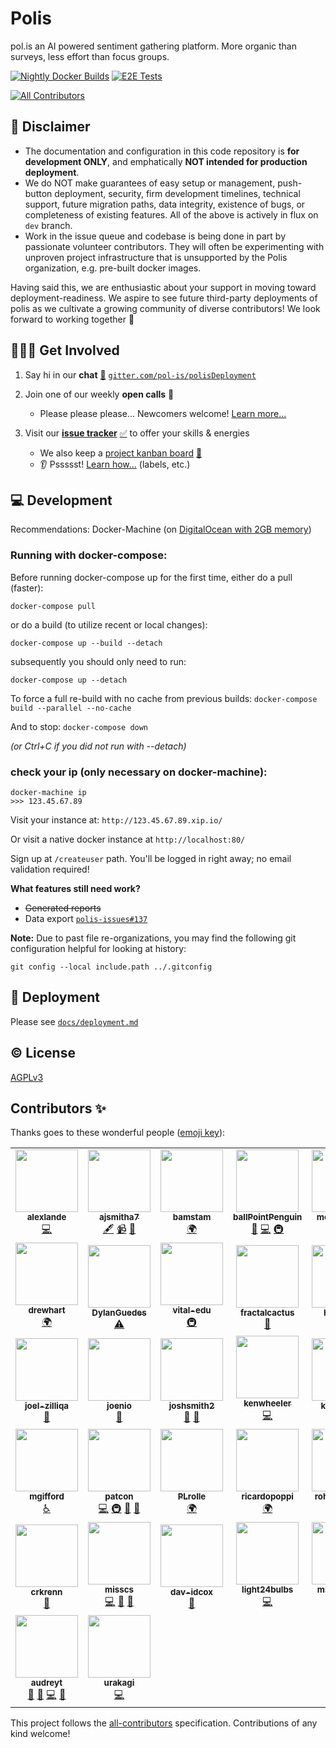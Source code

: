 # Polis
pol.is an AI powered sentiment gathering platform. More organic than surveys, less effort than focus groups.

<!-- Changes to badge text in URLs below, require changes to "name" value in .github/workflows/*.yml -->
[![Nightly Docker Builds](https://github.com/pol-is/polisServer/workflows/Nightly%20Docker%20Builds/badge.svg)][nightlies]
[![E2E Tests](https://github.com/pol-is/polisServer/workflows/E2E%20Tests/badge.svg)][e2e-tests]
<!-- ALL-CONTRIBUTORS-BADGE:START - Do not remove or modify this section -->
[![All Contributors](https://img.shields.io/badge/all_contributors-37-orange.svg?style=flat-square)](#contributors-)
<!-- ALL-CONTRIBUTORS-BADGE:END -->

   [nightlies]: https://hub.docker.com/u/polisdemo
   [e2e-tests]: https://github.com/pol-is/polisServer/actions?query=workflow%3A%22E2E+Tests%22

## :construction: Disclaimer

- The documentation and configuration in this code repository is **for development ONLY**,
and emphatically **NOT intended for production deployment**.
- We do NOT make guarantees of easy setup or management, push-button deployment, security,
firm development timelines, technical support, future migration paths, data integrity,
existence of bugs, or completeness of existing features.
All of the above is actively in flux on `dev` branch.
- Work in the issue queue and codebase is being done in part by passionate volunteer contributors.
They will often be experimenting with unproven project infrastructure that is unsupported by the Polis organization,
e.g. pre-built docker images.

Having said this, we are enthusiastic about your support in moving toward deployment-readiness.
We aspire to see future third-party deployments of polis as we cultivate a growing community of diverse contributors!
We look forward to working together :tada:

## 🙋🏾‍♀️ Get Involved

1. Say hi in our **chat** [:speech_balloon:][chat] [`gitter.com/pol-is/polisDeployment`][chat]
2. Join one of our weekly **open calls** :microphone:
    - Please please please... Newcomers welcome! [Learn more...][calls-about]
3. Visit our [**issue tracker**][issues] [:white_check_mark:][issues] to offer your skills & energies
    - We also keep a [project kanban board][board] [:checkered_flag:][board]
    - :ear: Pssssst! [Learn how...][contributing] (labels, etc.)

   [chat]: https://gitter.im/pol-is/polisDeployment
   [calls-about]: /CONTRIBUTING.md#telephone_receiver-open-calls
   [issues]: https://github.com/pol-is/polisServer/issues
   [board]: https://github.com/orgs/pol-is/projects/1
   [contributing]: /CONTRIBUTING.md#how-we-work

## 💻 Development

Recommendations: Docker-Machine (on [DigitalOcean with 2GB memory][do-tut])

   [do-tut]: https://www.digitalocean.com/community/tutorials/how-to-provision-and-manage-remote-docker-hosts-with-docker-machine-on-ubuntu-16-04


### Running with docker-compose:

Before running docker-compose up for the first time,
either do a pull (faster):

`docker-compose pull`

or do a build (to utilize recent or local changes):

`docker-compose up --build --detach`

subsequently you should only need to run:

`docker-compose up --detach`

To force a full re-build with no cache from previous builds:
`docker-compose build --parallel --no-cache`

And to stop:
`docker-compose down`

_(or Ctrl+C if you did not run with --detach)_

### check your ip (only necessary on docker-machine):
```
docker-machine ip
>>> 123.45.67.89
```

Visit your instance at: `http://123.45.67.89.xip.io/`

Or visit a native docker instance at `http://localhost:80/`

Sign up at `/createuser` path. You'll be logged in right away; no email validation required!

**What features still need work?**
- ~~Generated reports~~
- Data export [`polis-issues#137`](https://github.com/pol-is/polis-issues/issues/137)

**Note:** Due to past file re-organizations, you may find the following git configuration helpful for looking at history:

```
git config --local include.path ../.gitconfig
```

## 🚀 Deployment

Please see [`docs/deployment.md`](/docs/deployment.md)

## ©️  License

[AGPLv3](/LICENSE)

## Contributors ✨

Thanks goes to these wonderful people ([emoji key](https://allcontributors.org/docs/en/emoji-key)):

<!-- ALL-CONTRIBUTORS-LIST:START - Do not remove or modify this section -->
<!-- prettier-ignore-start -->
<!-- markdownlint-disable -->
<table>
  <tr>
    <td align="center"><a href='https://github.com/alexlande'><img src='https://avatars0.githubusercontent.com/u/808159?v=4' width='100px;' alt=''/><br /><sub><b>alexlande</b></sub></a><br /><a href="https://github.com/search?q=author:alexlande+repo:pol-is/polisServer+repo:pol-is/polis-documentation&type=Commits" title="Code">💻</a></td>
    <td align="center"><a href='https://github.com/ajsmitha7'><img src='https://avatars3.githubusercontent.com/u/8118319?v=4' width='100px;' alt=''/><br /><sub><b>ajsmitha7</b></sub></a><br /><a href="#content-ajsmitha7" title="Content">🖋</a> <a href="#video-ajsmitha7" title="Videos">📹</a> <a href="https://github.com/search?q=involves:ajsmitha7+org:pol-is&type=Issues" title="Bug reports">🐛</a></td>
    <td align="center"><a href='https://github.com/bamstam'><img src='https://avatars3.githubusercontent.com/u/9203888?v=4' width='100px;' alt=''/><br /><sub><b>bamstam</b></sub></a><br /><a href="#translation-bamstam" title="Translation">🌍</a></td>
    <td align="center"><a href='https://github.com/ballPointPenguin'><img src='https://avatars0.githubusercontent.com/u/35609?v=4' width='100px;' alt=''/><br /><sub><b>ballPointPenguin</b></sub></a><br /><a href="https://github.com/pol-is/polisServer/pulls?q=is%3Apr+reviewed-by%3AballPointPenguin" title="Reviewed Pull Requests">👀</a> <a href="https://github.com/search?q=author:ballPointPenguin+repo:pol-is/polisServer+repo:pol-is/polis-documentation&type=Commits" title="Code">💻</a> <a href="#infra-ballPointPenguin" title="Infrastructure (Hosting, Build-Tools, etc)">🚇</a></td>
    <td align="center"><a href='https://github.com/metasoarous'><img src='https://avatars3.githubusercontent.com/u/88556?v=4' width='100px;' alt=''/><br /><sub><b>metasoarous</b></sub></a><br /><a href="https://github.com/search?q=author:metasoarous+repo:pol-is/polisServer+repo:pol-is/polis-documentation&type=Commits" title="Code">💻</a></td>
    <td align="center"><a href='https://github.com/colinmegill'><img src='https://avatars3.githubusercontent.com/u/1770265?v=4' width='100px;' alt=''/><br /><sub><b>colinmegill</b></sub></a><br /><a href="https://github.com/search?q=author:colinmegill+repo:pol-is/polisServer+repo:pol-is/polis-documentation&type=Commits" title="Code">💻</a> <a href="#fundingFinding-colinmegill" title="Funding Finding">🔍</a> <a href="#talk-colinmegill" title="Talks">📢</a> <a href="#business-colinmegill" title="Business development">💼</a></td>
    <td align="center"><a href='https://github.com/DZNarayanan'><img src='https://avatars3.githubusercontent.com/u/17834398?v=4' width='100px;' alt=''/><br /><sub><b>DZNarayanan</b></sub></a><br /><a href="#talk-DZNarayanan" title="Talks">📢</a> <a href="#blog-DZNarayanan" title="Blogposts">📝</a></td>
  </tr>
  <tr>
    <td align="center"><a href='https://github.com/drewhart'><img src='https://avatars0.githubusercontent.com/u/6105510?v=4' width='100px;' alt=''/><br /><sub><b>drewhart</b></sub></a><br /><a href="#translation-drewhart" title="Translation">🌍</a></td>
    <td align="center"><a href='https://github.com/DylanGuedes'><img src='https://avatars3.githubusercontent.com/u/7079397?v=4' width='100px;' alt=''/><br /><sub><b>DylanGuedes</b></sub></a><br /><a href="https://github.com/pol-is/polisServer/commits?author=DylanGuedes" title="Tests">⚠️</a></td>
    <td align="center"><a href='https://github.com/vital-edu'><img src='https://avatars0.githubusercontent.com/u/5282301?v=4' width='100px;' alt=''/><br /><sub><b>vital-edu</b></sub></a><br /><a href="#infra-vital-edu" title="Infrastructure (Hosting, Build-Tools, etc)">🚇</a></td>
    <td align="center"><a href='https://github.com/fractalcactus'><img src='https://avatars2.githubusercontent.com/u/8527715?v=4' width='100px;' alt=''/><br /><sub><b>fractalcactus</b></sub></a><br /><a href="https://github.com/search?q=author:fractalcactus+repo:pol-is/polisServer+repo:pol-is/polis-documentation&type=Commits" title="Documentation">📖</a></td>
    <td align="center"><a href='https://github.com/heatherm'><img src='https://avatars2.githubusercontent.com/u/416681?v=4' width='100px;' alt=''/><br /><sub><b>heatherm</b></sub></a><br /><a href="https://github.com/search?q=author:heatherm+repo:pol-is/polisServer+repo:pol-is/polis-documentation&type=Commits" title="Documentation">📖</a></td>
    <td align="center"><a href='https://github.com/Herman-Wu'><img src='https://avatars3.githubusercontent.com/u/10748637?v=4' width='100px;' alt=''/><br /><sub><b>Herman-Wu</b></sub></a><br /><a href="https://github.com/search?q=involves:Herman-Wu+org:pol-is&type=Issues" title="Bug reports">🐛</a></td>
    <td align="center"><a href='https://github.com/Jdesk'><img src='https://avatars1.githubusercontent.com/u/9715064?v=4' width='100px;' alt=''/><br /><sub><b>Jdesk</b></sub></a><br /><a href="https://github.com/search?q=involves:Jdesk+org:pol-is&type=Issues" title="Bug reports">🐛</a></td>
  </tr>
  <tr>
    <td align="center"><a href='https://github.com/joel-zilliqa'><img src='https://avatars0.githubusercontent.com/u/56012934?v=4' width='100px;' alt=''/><br /><sub><b>joel-zilliqa</b></sub></a><br /><a href="https://github.com/search?q=involves:joel-zilliqa+org:pol-is&type=Issues" title="Bug reports">🐛</a></td>
    <td align="center"><a href='https://github.com/joenio'><img src='https://avatars0.githubusercontent.com/u/44172?v=4' width='100px;' alt=''/><br /><sub><b>joenio</b></sub></a><br /><a href="https://github.com/search?q=author:joenio+repo:pol-is/polisServer+repo:pol-is/polis-documentation&type=Commits" title="Documentation">📖</a></td>
    <td align="center"><a href='https://github.com/joshsmith2'><img src='https://avatars3.githubusercontent.com/u/3437989?v=4' width='100px;' alt=''/><br /><sub><b>joshsmith2</b></sub></a><br /><a href="https://github.com/search?q=author:joshsmith2+repo:pol-is/polisServer+repo:pol-is/polis-documentation&type=Commits" title="Documentation">📖</a> <a href="https://github.com/search?q=involves:joshsmith2+org:pol-is&type=Issues" title="Bug reports">🐛</a></td>
    <td align="center"><a href='https://github.com/kenwheeler'><img src='https://avatars2.githubusercontent.com/u/286616?v=4' width='100px;' alt=''/><br /><sub><b>kenwheeler</b></sub></a><br /><a href="https://github.com/search?q=author:kenwheeler+repo:pol-is/polisServer+repo:pol-is/polis-documentation&type=Commits" title="Code">💻</a></td>
    <td align="center"><a href='https://github.com/kennyrowe'><img src='https://avatars3.githubusercontent.com/u/6291612?v=4' width='100px;' alt=''/><br /><sub><b>kennyrowe</b></sub></a><br /><a href="https://github.com/search?q=involves:kennyrowe+org:pol-is&type=Issues" title="Bug reports">🐛</a></td>
    <td align="center"><a href='https://github.com/ebarry'><img src='https://avatars1.githubusercontent.com/u/161439?v=4' width='100px;' alt=''/><br /><sub><b>ebarry</b></sub></a><br /><a href="#talk-ebarry" title="Talks">📢</a> <a href="#blog-ebarry" title="Blogposts">📝</a></td>
    <td align="center"><a href='https://github.com/uzzal2k5'><img src='https://avatars0.githubusercontent.com/u/5254162?v=4' width='100px;' alt=''/><br /><sub><b>uzzal2k5</b></sub></a><br /><a href="#infra-uzzal2k5" title="Infrastructure (Hosting, Build-Tools, etc)">🚇</a> <a href="#question-uzzal2k5" title="Answering Questions">💬</a></td>
  </tr>
  <tr>
    <td align="center"><a href='https://github.com/mgifford'><img src='https://avatars0.githubusercontent.com/u/116832?v=4' width='100px;' alt=''/><br /><sub><b>mgifford</b></sub></a><br /><a href="#a11y-mgifford" title="Accessibility">️️️️♿️</a></td>
    <td align="center"><a href='https://github.com/patcon'><img src='https://avatars2.githubusercontent.com/u/305339?v=4' width='100px;' alt=''/><br /><sub><b>patcon</b></sub></a><br /><a href="https://github.com/search?q=author:patcon+repo:pol-is/polisServer+repo:pol-is/polis-documentation&type=Commits" title="Code">💻</a> <a href="#infra-patcon" title="Infrastructure (Hosting, Build-Tools, etc)">🚇</a> <a href="#talk-patcon" title="Talks">📢</a> <a href="https://github.com/pol-is/polisServer/pulls?q=is%3Apr+reviewed-by%3Apatcon" title="Reviewed Pull Requests">👀</a></td>
    <td align="center"><a href='https://github.com/PLrolle'><img src='https://avatars3.githubusercontent.com/u/12126587?v=4' width='100px;' alt=''/><br /><sub><b>PLrolle</b></sub></a><br /><a href="#translation-PLrolle" title="Translation">🌍</a></td>
    <td align="center"><a href='https://github.com/ricardopoppi'><img src='https://avatars3.githubusercontent.com/u/1162183?v=4' width='100px;' alt=''/><br /><sub><b>ricardopoppi</b></sub></a><br /><a href="#translation-ricardopoppi" title="Translation">🌍</a></td>
    <td align="center"><a href='https://github.com/rohanrichards'><img src='https://avatars2.githubusercontent.com/u/16222002?v=4' width='100px;' alt=''/><br /><sub><b>rohanrichards</b></sub></a><br /><a href="#infra-rohanrichards" title="Infrastructure (Hosting, Build-Tools, etc)">🚇</a> <a href="https://github.com/search?q=involves:rohanrichards+org:pol-is&type=Issues" title="Bug reports">🐛</a></td>
    <td align="center"><a href='https://github.com/tallysmartins'><img src='https://avatars3.githubusercontent.com/u/3032943?v=4' width='100px;' alt=''/><br /><sub><b>tallysmartins</b></sub></a><br /><a href="https://github.com/search?q=involves:tallysmartins+org:pol-is&type=Issues" title="Bug reports">🐛</a></td>
    <td align="center"><a href='https://github.com/huulbaek'><img src='https://avatars0.githubusercontent.com/u/1862741?v=4' width='100px;' alt=''/><br /><sub><b>huulbaek</b></sub></a><br /><a href="#translation-huulbaek" title="Translation">🌍</a></td>
  </tr>
  <tr>
    <td align="center"><a href='https://github.com/crkrenn'><img src='https://avatars2.githubusercontent.com/u/6069975?v=4' width='100px;' alt=''/><br /><sub><b>crkrenn</b></sub></a><br /><a href="https://github.com/pol-is/polisServer/pulls?q=is%3Apr+reviewed-by%3Acrkrenn" title="Reviewed Pull Requests">👀</a></td>
    <td align="center"><a href='https://github.com/misscs'><img src='https://avatars1.githubusercontent.com/u/51812?v=4' width='100px;' alt=''/><br /><sub><b>misscs</b></sub></a><br /><a href="https://github.com/search?q=author:misscs+repo:pol-is/polisServer+repo:pol-is/polis-documentation&type=Commits" title="Code">💻</a> <a href="https://github.com/search?q=author:misscs+repo:pol-is/polisServer+repo:pol-is/polis-documentation&type=Commits" title="Documentation">📖</a> <a href="#design-misscs" title="Design">🎨</a></td>
    <td align="center"><a href='https://github.com/dav-idcox'><img src='https://avatars1.githubusercontent.com/u/10424822?v=4' width='100px;' alt=''/><br /><sub><b>dav-idcox</b></sub></a><br /><a href="https://github.com/search?q=author:dav-idcox+repo:pol-is/polisServer+repo:pol-is/polis-documentation&type=Commits" title="Documentation">📖</a></td>
    <td align="center"><a href='https://github.com/light24bulbs'><img src='https://avatars2.githubusercontent.com/u/581906?v=4' width='100px;' alt=''/><br /><sub><b>light24bulbs</b></sub></a><br /><a href="https://github.com/search?q=author:light24bulbs+repo:pol-is/polisServer+repo:pol-is/polis-documentation&type=Commits" title="Code">💻</a></td>
    <td align="center"><a href='https://github.com/mbjorkegren'><img src='https://avatars3.githubusercontent.com/u/2016166?v=4' width='100px;' alt=''/><br /><sub><b>mbjorkegren</b></sub></a><br /><a href="https://github.com/search?q=author:mbjorkegren+repo:pol-is/polisServer+repo:pol-is/polis-documentation&type=Commits" title="Code">💻</a> <a href="#question-mbjorkegren" title="Answering Questions">💬</a></td>
    <td align="center"><a href='https://github.com/sk44p'><img src='https://avatars1.githubusercontent.com/u/36816860?v=4' width='100px;' alt=''/><br /><sub><b>sk44p</b></sub></a><br /><a href="https://github.com/search?q=involves:sk44p+org:pol-is&type=Issues" title="Bug reports">🐛</a></td>
    <td align="center"><a href='https://github.com/virgile-dev'><img src='https://avatars0.githubusercontent.com/u/11473995?v=4' width='100px;' alt=''/><br /><sub><b>virgile-dev</b></sub></a><br /><a href="#translation-virgile-dev" title="Translation">🌍</a> <a href="https://github.com/search?q=involves:virgile-dev+org:pol-is&type=Issues" title="Bug reports">🐛</a></td>
  </tr>
  <tr>
    <td align="center"><a href='https://github.com/audreyt'><img src='https://avatars1.githubusercontent.com/u/20723?v=4' width='100px;' alt=''/><br /><sub><b>audreyt</b></sub></a><br /><a href="https://github.com/search?q=involves:audreyt+org:pol-is&type=Issues" title="Bug reports">🐛</a> <a href="#blog-audreyt" title="Blogposts">📝</a> <a href="https://github.com/search?q=author:audreyt+repo:pol-is/polisServer+repo:pol-is/polis-documentation&type=Commits" title="Code">💻</a> <a href="#talk-audreyt" title="Talks">📢</a></td>
    <td align="center"><a href='https://github.com/urakagi'><img src='https://avatars3.githubusercontent.com/u/2368060?v=4' width='100px;' alt=''/><br /><sub><b>urakagi</b></sub></a><br /><a href="https://github.com/search?q=author:urakagi+repo:pol-is/polisServer+repo:pol-is/polis-documentation&type=Commits" title="Code">💻</a></td>
  </tr>
</table>

<!-- markdownlint-enable -->
<!-- prettier-ignore-end -->
<!-- ALL-CONTRIBUTORS-LIST:END -->

This project follows the [all-contributors](https://github.com/all-contributors/all-contributors) specification. Contributions of any kind welcome!
